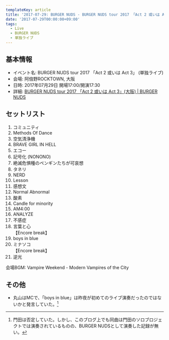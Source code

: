 ```yaml
---
templateKey: article
title: '2017-07-29: BURGER NUDS - BURGER NUDS tour 2017 「Act 2 或いは Act 3」 at 阿倍野ROCKTOWN'
date: '2017-07-29T00:00:00+09:00'
tags:
  - Live
  - BURGER NUDS
  - 単独ライブ
---
```

## 基本情報

* イベント名: BURGER NUDS tour 2017 「Act 2 或いは Act 3」 (単独ライブ)
* 会場: 阿倍野ROCKTOWN, 大阪
* 日時: 2017年07月29日 開場17:00/開演17:30
* 詳細: [BURGER NUDS tour 2017 「Act 2 或いは Act 3」\(大阪\) \| BURGER NUDS](http://burgernuds.jp/live/2017/04/07/227)

## セットリスト

1. コミュニティ
1. Methods Of Dance
1. 空気清浄機
1. BRAVE GIRL IN HELL
1. エコー
1. 記号化 (NONONO)
1. 絶滅危惧種のペンギンたちが可哀想
1. タネリ
1. NERD
1. Lesson
1. 感想文
1. Normal Abnormal
1. 酸素
1. Candle for minority
1. AM4:00
1. ANALYZE
1. 不感症
1. 言葉と心  
  【Encore break】
1. boys in blue
1. ミナソコ  
  【Encore break】
1. 逆光

会場BGM: Vampire Weekend - Modern Vampires of the City

## その他

- 丸山はMCで、「boys in blue」は昨夜が初めてのライブ演奏だったのではないかと発言していた。[^1]

[^1]: 門田は否定していた。しかし、このブログ上でも同曲は門田のソロブロジェクトでは演奏されているものの、BURGER NUDSとして演奏した記録が無い。
